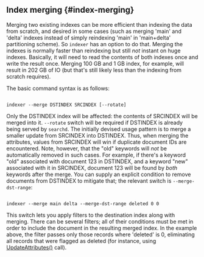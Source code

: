 ## Index merging {#index-merging}

Merging two existing indexes can be more efficient than indexing the data from scratch, and desired in some cases (such as merging &#039;main&#039; and &#039;delta&#039; indexes instead of simply reindexing &#039;main&#039; in &#039;main+delta&#039; partitioning scheme). So `indexer` has an option to do that. Merging the indexes is normally faster than reindexing but still _not_ instant on huge indexes. Basically, it will need to read the contents of both indexes once and write the result once. Merging 100 GB and 1 GB index, for example, will result in 202 GB of IO (but that&#039;s still likely less than the indexing from scratch requires).

The basic command syntax is as follows:

```

indexer --merge DSTINDEX SRCINDEX [--rotate]

```

Only the DSTINDEX index will be affected: the contents of SRCINDEX will be merged into it. `--rotate` switch will be required if DSTINDEX is already being served by `searchd`. The initially devised usage pattern is to merge a smaller update from SRCINDEX into DSTINDEX. Thus, when merging the attributes, values from SRCINDEX will win if duplicate document IDs are encountered. Note, however, that the &quot;old&quot; keywords will _not_ be automatically removed in such cases. For example, if there&#039;s a keyword &quot;old&quot; associated with document 123 in DSTINDEX, and a keyword &quot;new&quot; associated with it in SRCINDEX, document 123 will be found by _both_ keywords after the merge. You can supply an explicit condition to remove documents from DSTINDEX to mitigate that; the relevant switch is `--merge-dst-range`:

```

indexer --merge main delta --merge-dst-range deleted 0 0

```

This switch lets you apply filters to the destination index along with merging. There can be several filters; all of their conditions must be met in order to include the document in the resulting merged index. In the example above, the filter passes only those records where &#039;deleted&#039; is 0, eliminating all records that were flagged as deleted (for instance, using [UpdateAttributes()](../additional_functionality/updateattributes.md) call).